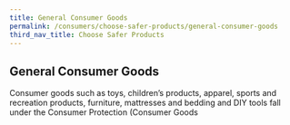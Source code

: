 ```yaml
---
title: General Consumer Goods
permalink: /consumers/choose-safer-products/general-consumer-goods
third_nav_title: Choose Safer Products
---
```

## General Consumer Goods
Consumer goods such as toys, children’s products, apparel, sports and recreation products, furniture, mattresses and bedding and DIY tools fall under the Consumer Protection (Consumer Goods 
